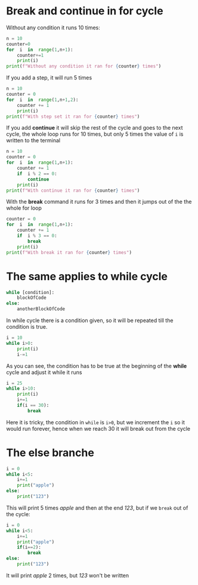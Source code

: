 # Break and continue in for cycle

Without any condition it runs 10 times:
```py
n = 10
counter=0
for  i  in  range(1,n+1):
	counter+=1
	print(i)
print(f"Without any condition it ran for {counter} times")
```
If you add a step, it will run 5 times
```py
n = 10
counter = 0
for  i  in  range(1,n+1,2):
	counter += 1
	print(i)
print(f"With step set it ran for {counter} times")
```
If you add **continue** it will skip the rest of the cycle and goes to the next cycle, the whole loop runs for 10 times, but only 5 times the value of `i` is written to the terminal
```py
n = 10
counter = 0
for  i  in  range(1,n+1):
	counter += 1
	if  i % 2 == 0:
		continue
	print(i)
print(f"With continue it ran for {counter} times")
```
With the **break** command it runs for 3 times and then it jumps out of the the whole for loop
```py
counter = 0
for  i  in  range(1,n+1):
	counter += 1
	if  i % 3 == 0:
		break
	print(i)
print(f"With break it ran for {counter} times")
```

# The same applies to while cycle
```py
while [condition]:
	blockOfCode
else:
	anotherBlockOfCode
```
In while cycle there is a condition given, so it will be repeated till the condition is true.
```py
i = 10
while i>0:
	print(i)
	i-=1
```
As you can see, the condition has to be true at the beginning of the **while** cycle and adjust it while it runs
```py
i = 25
while i>10:	
	print(i)
	i+=1
	if(i == 30):
		break
```
Here it is tricky, the condition in `while` is `i>0`, but we increment the `i` so it would run forever, hence when we reach 30 it will break out from the cycle

# The else branche

```py
i = 0
while i<5:
    i+=1
    print("apple")
else:
    print("123")
```
This will print 5 times _apple_ and then at the end _123_, but if we `break` out of the cycle:
```py
i = 0
while i<5:
    i+=1
    print("apple")
    if(i==2):
        break
else:
    print("123")
```
It will print _apple_ 2 times, but _123_ won't be written
